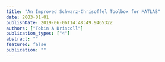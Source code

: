 ```yaml
---
title: "An Improved Schwarz-Chrisoffel Toolbox for MATLAB"
date: 2003-01-01
publishDate: 2019-06-06T14:48:49.946532Z
authors: ["Tobin A Driscoll"]
publication_types: ["4"]
abstract: ""
featured: false
publication: ""
---
```


